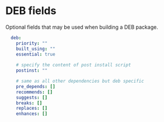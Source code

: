 # DEB fields

Optional fields that may be used when building a DEB package.

```yaml
  deb:
    priority: ""
    built_using: ""
    essential: true
    
    # specify the content of post install script
    postinst: ""

    # same as all other dependencies but deb specific
    pre_depends: []
    recommends: []
    suggests: []
    breaks: []
    replaces: []
    enhances: []
```
